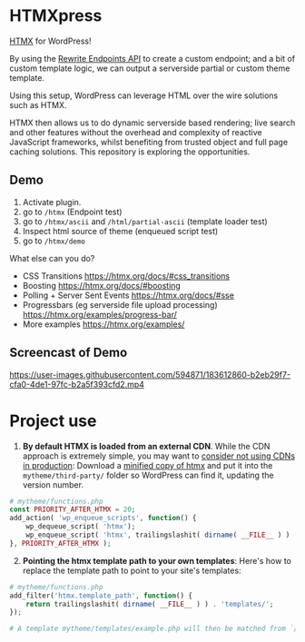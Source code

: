 # HTMXpress

[HTMX](https://htmx.org/) for WordPress!

By using the [Rewrite Endpoints API](https://make.wordpress.org/plugins/2012/06/07/rewrite-endpoints-api/) to create a
custom endpoint; and a bit of custom template logic, we can output a serverside partial or custom theme template.

Using this setup, WordPress can leverage HTML over the wire solutions such as HTMX.

HTMX then allows us to do dynamic serverside based rendering; live search and other features without the overhead and
complexity of reactive JavaScript frameworks, whilst benefiting from trusted object and full page caching solutions.
This repository is exploring the opportunities.

## Demo

1. Activate plugin.
2. go to `/htmx` (Endpoint test)
3. go to `/htmx/ascii` and `/html/partial-ascii` (template loader test)
4. Inspect html source of theme (enqueued script test)
5. go to `/htmx/demo`

What else can you do?

- CSS Transitions https://htmx.org/docs/#css_transitions
- Boosting https://htmx.org/docs/#boosting
- Polling + Server Sent Events https://htmx.org/docs/#sse
- Progressbars (eg serverside file upload processing) https://htmx.org/examples/progress-bar/
- More examples https://htmx.org/examples/

## Screencast of Demo

https://user-images.githubusercontent.com/594871/183612860-b2eb29f7-cfa0-4de1-97fc-b2a5f393cfd2.mp4

# Project use



1. __By default HTMX is loaded from an external CDN__. While the CDN approach is extremely simple, you may want
   to [consider not using CDNs in production](https://blog.wesleyac.com/posts/why-not-javascript-cdn): Download a 
   [minified copy of htmx](https://unpkg.com/htmx.org/dist/htmx.min.js) and put it into
the `mytheme/third-party/` folder so WordPress can find it, updating the version number.

```php
# mytheme/functions.php
const PRIORITY_AFTER_HTMX = 20;
add_action( 'wp_enqueue_scripts', function() {
    wp_dequeue_script( 'htmx');
    wp_enqueue_script( 'htmx', trailingslashit( dirname( __FILE__ ) ) . 'third-party/htmx.min.js', '1.8.0' );
}, PRIORITY_AFTER_HTMX );
```


2. __Pointing the htmx template path to your own templates__: Here's how to replace the template path to point to your site's templates:

```php
# mytheme/functions.php
add_filter('htmx.template_path', function() {
    return trailingslashit( dirname( __FILE__ ) ) . 'templates/';
});

# A template mytheme/templates/example.php will then be matched from `/htmx/example`
```
